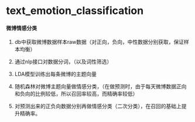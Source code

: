 # text_emotion_classification

#### 微博情感分类

1. db中获取微博数据样本raw数据（对正向，负向，中性数据分别获取，保证样本均衡）

2. 通过nlp接口对数据分词，（以及词性筛选）

3. LDA模型训练出每条微博的主题向量

4. 随机森林对微博主题向量做情感分类，（在做预测时，由于每天微博数据正向和负向的比例较低，所以召回率较高，而精确率较低）

5. 对预测出来的正负向数据分别再做情感分类（二次分类），在召回的基础上提升精确率。
